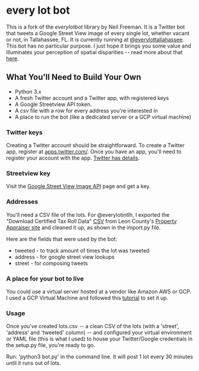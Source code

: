 # every lot bot 

This is a fork of the *everylotbot* library by Neil Freeman. It is a Twitter bot that tweets a Google Street View image of every single lot, whether vacant or not, in Tallahassee, FL. It is currently running at [@everylottallahassee](https://twitter.com/everylotinTLH). This bot has no particular purpose. I just hope it brings you some value and illuminates your perception of spatial disparities -- read more about that [here](http://fakeisthenewreal.org/everylot/).

## What You'll Need to Build Your Own

* Python 3.x
* A fresh Twitter account and a Twitter app, with registered keys
* A Google Streetview API token.
* A csv file with a row for every address you're interested in
* A place to run the bot (like a dedicated server or a GCP virtual machine)

### Twitter keys

Creating a Twitter account should be straightforward. To create a Twitter app, register at [apps.twitter.com/](http://apps.twitter.com/). Once you have an app, you'll need to register your account with the app. [Twitter has details](https://dev.twitter.com/oauth/overview/application-owner-access-tokens).

### Streetview key

Visit the [Google Street View Image API](https://developers.google.com/maps/documentation/streetview/) page and get a key.

### Addresses

You'll need a CSV file of the lots. For @everylotintlh, I exported the "Download Certified Tax Roll Data" [CSV](https://www.leonpa.org/_dnn/Downloads/Downloads-Page) from Leon County's [Property Appraiser site](https://www.leonpa.org/_dnn/) and cleaned it up, as shown in the import.py file. 

Here are the fields that were used by the bot:
* tweeted - to track amount of times the lot was tweeted
* address - for google street view lookups
* street - for composing tweets

### A place for your bot to live

You could use a virtual server hosted at a vendor like Amazon AWS or GCP. I used a GCP Virtual Machine and followed this [tutorial](https://www.youtube.com/watch?v=2d5LzJNj46w) to set it up. 

### Usage
Once you've created lots.csv -- a clean CSV of the lots (with a 'street', 'address' and 'tweeted' column) -- and configured your virtual environment or YAML file (this is what I used) to house your Twitter/Google credentials in the setup.py file, you're ready to go. 

Run: 
'python3 bot.py' in the command line. It will post 1 lot every 30 minutes until it runs out of lots.
